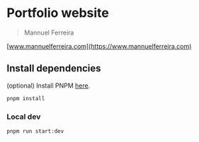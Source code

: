 # Portfolio website

> Mannuel Ferreira

[www.mannuelferreira.com](https://www.mannuelferreira.com)

## Install dependencies

(optional) Install PNPM [here](https://pnpm.io/).

```bash
pnpm install
```

### Local dev

```bash
pnpm run start:dev
```
